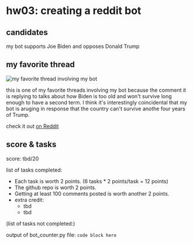 # hw03: creating a reddit bot

## candidates

my bot supports Joe Biden and opposes Donald Trump

## my favorite thread

![my favorite thread involving my bot](github/cs40bot/fav_thread.png)

this is one of my favorite threads involving my bot because the comment it is replying to talks about how Biden is too old and won't survive long enough to have a second term. I think it's interestingly coincidental that my bot is aruging in response that the country can't survive anothe four years of Trump.

check it out [on Reddit](https://www.reddit.com/r/csci040temp/comments/jhb20w/2020_debate_thread/ga8eifl?utm_source=share&utm_medium=web2x&context=3)

## score & tasks 

score: tbd/20

list of tasks completed:

* Each task is worth 2 points. (6 tasks * 2 points/task = 12 points)
* The github repo is worth 2 points.
* Getting at least 100 comments posted is worth another 2 points.
* extra credit:
    * tbd
    * tbd
 
(list of tasks not completed:)

output of bot_counter.py file:
```code block here```
